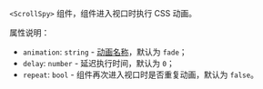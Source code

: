 `<ScrollSpy>` 组件，组件进入视口时执行 CSS 动画。

属性说明：

- `animation`: `string` - [动画名称](http://amazeui.org/css/animation?_ver=2.x)，默认为 `fade`；
- `delay`: `number` - 延迟执行时间，默认为 `0`；
- `repeat`: `bool` - 组件再次进入视口时是否重复动画，默认为 `false`。
